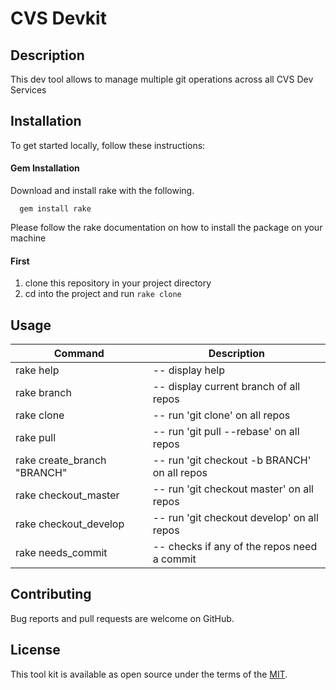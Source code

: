 # CVS Devkit


## Description

This dev tool allows to manage multiple git operations across all CVS Dev Services

## Installation


To get started locally, follow these instructions:

#### Gem Installation

Download and install rake with the following.

```
  gem install rake
```

Please follow the rake documentation on how to install the package on your machine

#### First

1. clone this repository in your project directory
1. cd into the project and run `rake clone`

## Usage


| Command | Description |
| --- | --- |
|rake help|--  display help|
|rake branch|--  display current branch of all repos|
|rake clone|--  run 'git clone' on all repos|
|rake pull|--  run 'git pull --rebase' on all repos|
|rake create_branch "BRANCH"|--  run 'git checkout -b BRANCH' on all repos|
|rake checkout_master |--  run 'git checkout master' on all repos|
|rake checkout_develop |--  run 'git checkout develop' on all repos|
|rake needs_commit|--  checks if any of the repos need a commit|

## Contributing

Bug reports and pull requests are welcome on GitHub.

## License

This tool kit is available as open source under the terms of the [MIT](https://opensource.org/licenses/MIT).














